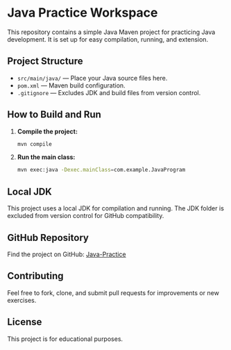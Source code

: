 
# Java Practice Workspace

This repository contains a simple Java Maven project for practicing Java development. It is set up for easy compilation, running, and extension.

## Project Structure

- `src/main/java/` — Place your Java source files here.
- `pom.xml` — Maven build configuration.
- `.gitignore` — Excludes JDK and build files from version control.

## How to Build and Run

1. **Compile the project:**
	```bash
	mvn compile
	```
2. **Run the main class:**
	```bash
	mvn exec:java -Dexec.mainClass=com.example.JavaProgram
	```

## Local JDK

This project uses a local JDK for compilation and running. The JDK folder is excluded from version control for GitHub compatibility.

## GitHub Repository

Find the project on GitHub: [Java-Practice](https://github.com/millo-76/Java-Practice)

## Contributing

Feel free to fork, clone, and submit pull requests for improvements or new exercises.

## License

This project is for educational purposes.
